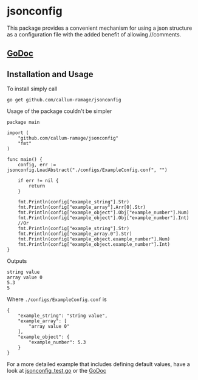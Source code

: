 # jsonconfig #

This package provides a convenient mechanism for using a json structure as a configuration file with the added benefit of allowing //comments.

## [GoDoc](http://godoc.org/github.com/callum-ramage/jsonconfig) ##

## Installation and Usage ##

To install simply call

	go get github.com/callum-ramage/jsonconfig

Usage of the package couldn't be simpler

	package main

	import (
		"github.com/callum-ramage/jsonconfig"
		"fmt"
	)

	func main() {
		config, err := jsonconfig.LoadAbstract("./configs/ExampleConfig.conf", "")

		if err != nil {
			return
		}

		fmt.Println(config["example_string"].Str)
		fmt.Println(config["example_array"].Arr[0].Str)
		fmt.Println(config["example_object"].Obj["example_number"].Num)
		fmt.Println(config["example_object"].Obj["example_number"].Int)
		//Or
		fmt.Println(config["example_string"].Str)
		fmt.Println(config["example_array.0"].Str)
		fmt.Println(config["example_object.example_number"].Num)
		fmt.Println(config["example_object.example_number"].Int)
	}

Outputs

	string value
	array value 0
	5.3
	5

Where `./configs/ExampleConfig.conf` is

	{
		"example_string": "string value",
		"example_array": [
			"array value 0"
		],
		"example_object": {
			"example_number": 5.3
		}
	}

For a more detailed example that includes defining default values, have a look at [jsonconfig_test.go](jsonconfig_test.go) or the [GoDoc](http://godoc.org/github.com/callum-ramage/jsonconfig)
